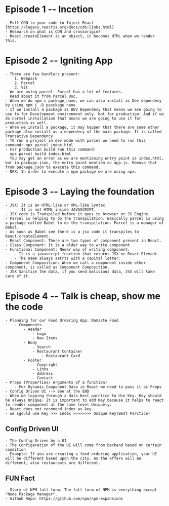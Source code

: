 # Episode 1 -- Incetion 
    - Pull CDN to your code to Inject React [https://legacy.reactjs.org/docs/cdn-links.html]
    - Research on what is CDN and crossorigin?
    - React.createElement is an object, it becomes HTML when we render this.

# Episode 2 -- Igniting App
    - There are few bundlers present: 
        1. Webpack 
        2. Parcel
        3. Vit
    - We are using parcel. Parcel has a lot of features. 
      Read about it from Parcel Doc.
    - When we do npm i package_name, we can also install as Dev dependecy by using npm i -D pasckage name.
    - If we install a package as DEV Dependecy that means we are going to use to for Development environment only. Not for production. And if we do normal installation that means we are going to use it for production as well.
    - When we install a package, it may happen that there are some other package also install as a dependecy of the main package. It is called Transative Dependency.
    - TO run a project in dev mode with parcel we need to run this command: npx parcel index.html
    - For production build run this command: 
      npx parcel build index.html
      You may get an error as we are mentioning entry point as index.html, but in package.json, the entry point mention as app.js. Remove that from package.json to execute this command.
    - NPX: In order to execute a npm package we are using npx.
           
# Episode 3 -- Laying the foundation
    - JSX: It is an HTML-like or XML-like Syntax.
           It is not HTML inside JAVASCRIPT.
    - JSX code is Transpiled before it goes to browser or JS Engine.
    - Parcel is helping to do the transpilation. Basically parcel is using a package called Babel to do the transpilation. Parcel is a manager of Babel.
    - As soon as Babel see there is a jsx code it transpiles to React.createElement.
    - React Component: There are two types of component present in React.
    - Class Component: It is a older way to write component
    - Functional Component: Newar way of writing component.
        - It is a javascript function that returns JSX or React Element.
        - The name always satrts with a capital letter.
    - Component Composition: When we call a component inside other component, is called as Component Composition.
    - JSX Sanitize the data, if you send malicious data, JSX will take care of it. 

# Episode 4 -- Talk is cheap, show me the code
    - Planning for our Food Ordering App: Namaste Food
        - Components
            - Header
                - Logo 
                - Nav Items
            - Body
                - Search
                - Restaurant Container
                    - Restaurant Card
            - Footer
                - Copyright
                - Links
                - Address
                - Contact
    - Props (Properties/ Arguments of a function)
        - For Dynamic Component Data in React we need to pass it as Props
    - Config Driven UI --> See at the END
    - When we lopping through a data best parctice to Use Key. Key should be always Unique. It is important to add Key because it helps to react to render component at the same level Uniquely. 
    - React does not recomend index as key.
    - we sgould use Key >>> Index >>>>>>>> Unique Key(Best Parctice) 


## Config Driven UI 
    - The Config Driven by a UI
    - The Configaration of the UI will come from backend based on certain condition
    - Example: If you are creating a food ordering application, your UI will be different based upon the city. As the offers will be different, also restaurants are different.

## FUN Fact
    - Story of NPM full form. The full form of NPM is everything except "Node Package Manager".
    - Github Repo: https://github.com/npm/npm-expansions